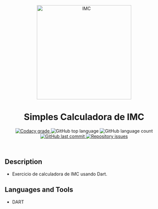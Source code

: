 <!-- PROJECT LOGO AND TITLE-->
<div align='center'>
  <img
    src="https://pt.calcuworld.com/wp-content/uploads/sites/6/2019/07/imc-.png"
    alt="IMC"
    width="300px"
  />
</div>

<h1 align="center">
    Simples Calculadora de IMC
</h1>

<!-- PROJECT SHIELDS -->
<p align="center">
  <a href="https://app.codacy.com/app/mesquita09/calculadora_imc?utm_source=github.com&utm_medium=referral&utm_content=mesquita09/calculadora_imc&utm_campaign=Badge_Grade_Dashboard">
    <img alt="Codacy grade" src="https://api.codacy.com/project/badge/Grade/d20792ff896d4ab2981307d37e88c19f">
  </a>

  <img alt="GitHub top language" src="https://img.shields.io/github/languages/top/mesquita09/calculadora_imc.svg">

  <img alt="GitHub language count" src="https://img.shields.io/github/languages/count/mesquita09/calculadora_imc.svg">

  <a href="https://github.com/mesquita09/calculadora_imc/commits/master">
    <img alt="GitHub last commit" src="https://img.shields.io/github/last-commit/mesquita09/calculadora_imc.svg">
  </a>

  <a href="https://github.com/mesquita09/calculadora_imc/issues">
    <img alt="Repository issues" src="https://img.shields.io/github/issues/mesquita09/calculadora_imc.svg">
  </a>
</p>

<br />

<!-- PROJECT DESCRIPTION -->
## Description
- Exercicio de calculadora de IMC usando Dart.
## Languages and Tools

- DART
